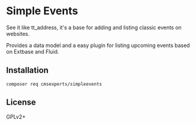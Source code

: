 # Simple Events

See it like tt_address, it's a base for adding and listing
classic events on websites.

Provides a data model and a easy plugin for listing upcoming events
based on Extbase and Fluid.


## Installation

	composer req cmsexperts/simpleevents

## License

GPLv2+
